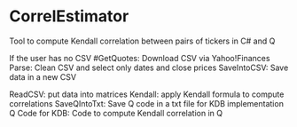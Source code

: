 # CorrelEstimator
Tool to compute Kendall correlation between pairs of tickers in C# and Q


If the user has no CSV
  #GetQuotes: Download CSV via Yahoo!Finances
  Parse: Clean CSV and select only dates and close prices
  SaveIntoCSV: Save data in a new CSV
  
  ReadCSV: put data into matrices
  Kendall: apply Kendall formula to compute correlations
  SaveQIntoTxt: Save Q code in a txt file for KDB implementation
  Q Code for KDB: Code to compute Kendall correlation in Q
  
  
